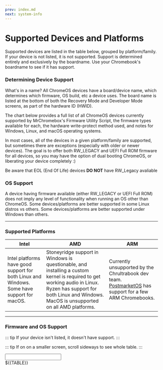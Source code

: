 ```yaml
---
prev: index.md
next: system-info
---
```


<!--
NOTE - do not edit the supported-devices.md file, edit the template file in the supported-devices folder
-->

# Supported Devices and Platforms
Supported devices are listed in the table below, grouped by platform/family. If your device is not listed, it is not supported. Support is determined entirely and exclusively by the boardname. Use your Chromebook's boardname to see if it has support. 

### Determining Device Support
What's in a name? All ChromeOS devices have a board/device name, which determines which firmware, OS build, etc a device uses. The board name is listed at the bottom of both the Recovery Mode and Developer Mode screens, as part of the hardware ID (HWID).

The chart below provides a full list of all ChromeOS devices currently supported by MrChromebox's Firmware Utility Script, the firmware types available for each, the hardware write-protect method used, and notes for Windows, Linux, and macOS operating systems. 

In most cases, all of the devices in a given platform/family are supported, but sometimes there are exceptions (especially with older or newer devices). The goal is to offer both RW_LEGACY and UEFI Full ROM firmware for all devices, so you may have the option of dual booting ChromeOS, or liberating your device completely :)

Be aware that EOL (End Of Life) devices **DO NOT** have RW_Legacy avaliable

### OS Support

A device having firmware available (either RW_LEGACY or UEFI Full ROM) does not imply any level of functionality when running an OS other than ChromeOS. Some devices/platforms are better supported in some Linux distros vs others. Some devices/platforms are better supported under Windows than others.

---------

### Supported Platforms

| Intel | AMD | ARM |
| - | - | - |
| Intel platforms have good support for both Linux and Windows. Some have support for macOS. | Stoneyridge support in Windows is questionable, and installing a custom kernel is required to get working audio in Linux. Ryzen has support for both Linux and Windows. MacOS is unsupported on all AMD platforms. | Currently unsupported by the Chrultrabook dev team. [PostmarketOS](https://wiki.postmarketos.org/wiki/Chrome_OS_devices) has support for a few ARM Chromebooks. |

---------

### Firmware and OS Support

::: tip
If your device isn't listed, it doesn't have support.
:::

::: tip
If on on a smaller screen, scroll sideways to see whole table.
:::

<AddScript script-url="../../supported-devices.js"/>
<input type="text" class="deviceSearch">

<div class="deviceTable">
${{TABLE}}
</div>
